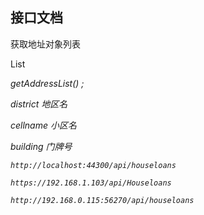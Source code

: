 ## 接口文档

获取地址对象列表

 List<Address> getAddressList() ;

district 地区名

cellname  小区名

building 门牌号

```
http://localhost:44300/api/houseloans
```

```
https://192.168.1.103/api/Houseloans
```

```
http://192.168.0.115:56270/api/houseloans
```

